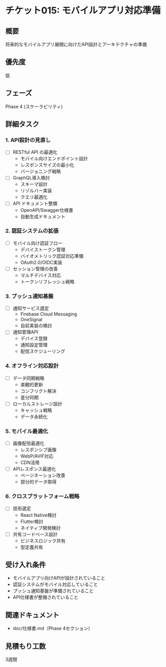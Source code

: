 # チケット015: モバイルアプリ対応準備

## 概要
将来的なモバイルアプリ展開に向けたAPI設計とアーキテクチャの準備

## 優先度
低

## フェーズ
Phase 4 (スケーラビリティ)

## 詳細タスク

### 1. API設計の見直し
- [ ] RESTful API の最適化
  - モバイル向けエンドポイント設計
  - レスポンスサイズの最小化
  - バージョニング戦略
- [ ] GraphQL導入検討
  - スキーマ設計
  - リゾルバー実装
  - クエリ最適化
- [ ] API ドキュメント整備
  - OpenAPI/Swagger仕様書
  - 自動生成ドキュメント

### 2. 認証システムの拡張
- [ ] モバイル向け認証フロー
  - デバイストークン管理
  - バイオメトリック認証対応準備
  - OAuth2.0/OIDC実装
- [ ] セッション管理の改善
  - マルチデバイス対応
  - トークンリフレッシュ戦略

### 3. プッシュ通知基盤
- [ ] 通知サービス選定
  - Firebase Cloud Messaging
  - OneSignal
  - 自前実装の検討
- [ ] 通知管理API
  - デバイス登録
  - 通知設定管理
  - 配信スケジューリング

### 4. オフライン対応設計
- [ ] データ同期戦略
  - 楽観的更新
  - コンフリクト解決
  - 差分同期
- [ ] ローカルストレージ設計
  - キャッシュ戦略
  - データ永続化

### 5. モバイル最適化
- [ ] 画像配信最適化
  - レスポンシブ画像
  - WebP/AVIF対応
  - CDN活用
- [ ] APIレスポンス最適化
  - ページネーション改善
  - 部分的データ取得

### 6. クロスプラットフォーム戦略
- [ ] 技術選定
  - React Native検討
  - Flutter検討
  - ネイティブ開発検討
- [ ] 共有コードベース設計
  - ビジネスロジック共有
  - 型定義共有

## 受け入れ条件
- モバイルアプリ向けAPIが設計されていること
- 認証システムがモバイル対応していること
- プッシュ通知基盤が準備されていること
- API仕様書が整備されていること

## 関連ドキュメント
- doc/仕様書.md（Phase 4セクション）

## 見積もり工数
3週間